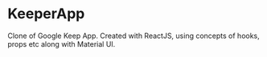 # KeeperApp
Clone of Google Keep App.
Created with ReactJS, using concepts of hooks, props etc along with Material UI.
